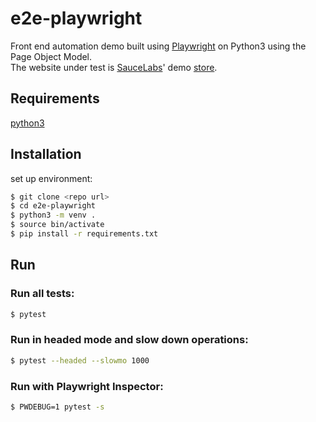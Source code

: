 # e2e-playwright
Front end automation demo built using [Playwright](https://playwright.dev/python/) on Python3 using the Page Object Model.   
The website under test is [SauceLabs](https://saucelabs.com)' demo [store](https://www.saucedemo.com/).

## Requirements
[python3](https://www.python.org/downloads/)  

## Installation
set up environment:  
```sh
$ git clone <repo url>
$ cd e2e-playwright
$ python3 -m venv .
$ source bin/activate
$ pip install -r requirements.txt
````

## Run
### Run all tests: 
```sh
$ pytest 
```

### Run in headed mode and slow down operations: 
```sh
$ pytest --headed --slowmo 1000
```

### Run with Playwright Inspector: 
```sh
$ PWDEBUG=1 pytest -s
```
